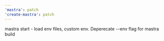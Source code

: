 ```yaml
---
'mastra': patch
'create-mastra': patch
---
```


mastra start - load env files, custom env. Deperecate --env flag for mastra build
